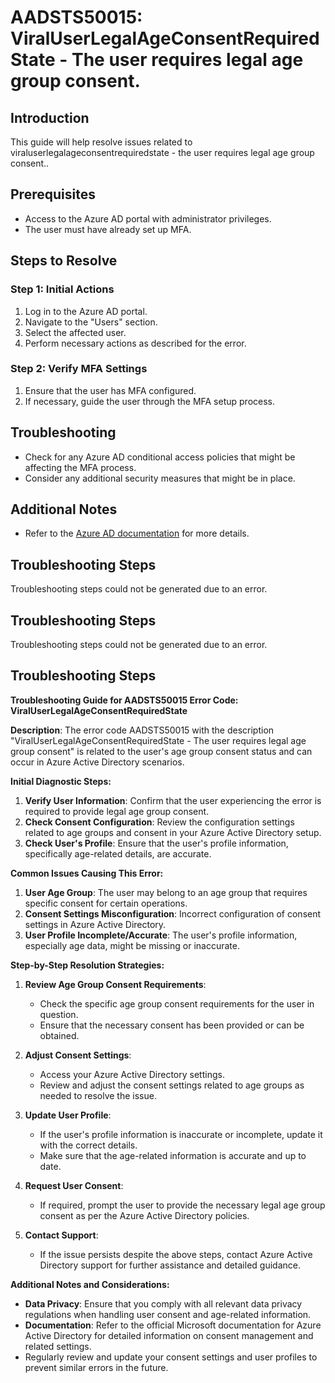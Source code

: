 # AADSTS50015: ViralUserLegalAgeConsentRequiredState - The user requires legal age group consent.

## Introduction

This guide will help resolve issues related to
viraluserlegalageconsentrequiredstate - the user requires legal age group
consent..

## Prerequisites

* Access to the Azure AD portal with administrator privileges.
* The user must have already set up MFA.

## Steps to Resolve

### Step 1: Initial Actions

1. Log in to the Azure AD portal.
2. Navigate to the "Users" section.
3. Select the affected user.
4. Perform necessary actions as described for the error.

### Step 2: Verify MFA Settings

1. Ensure that the user has MFA configured.
2. If necessary, guide the user through the MFA setup process.

## Troubleshooting

* Check for any Azure AD conditional access policies that might be affecting the
  MFA process.
* Consider any additional security measures that might be in place.

## Additional Notes

* Refer to the
  [Azure AD documentation](https://learn.microsoft.com/en-us/azure/active-directory/)
  for more details.

## Troubleshooting Steps

Troubleshooting steps could not be generated due to an error.

## Troubleshooting Steps

Troubleshooting steps could not be generated due to an error.

## Troubleshooting Steps

**Troubleshooting Guide for AADSTS50015 Error Code:
ViralUserLegalAgeConsentRequiredState**

**Description**: The error code AADSTS50015 with the description
"ViralUserLegalAgeConsentRequiredState - The user requires legal age group
consent" is related to the user's age group consent status and can occur in
Azure Active Directory scenarios.

**Initial Diagnostic Steps:**

1. **Verify User Information**: Confirm that the user experiencing the error is
   required to provide legal age group consent.
2. **Check Consent Configuration**: Review the configuration settings related to
   age groups and consent in your Azure Active Directory setup.
3. **Check User's Profile**: Ensure that the user's profile information,
   specifically age-related details, are accurate.

**Common Issues Causing This Error:**

1. **User Age Group**: The user may belong to an age group that requires
   specific consent for certain operations.
2. **Consent Settings Misconfiguration**: Incorrect configuration of consent
   settings in Azure Active Directory.
3. **User Profile Incomplete/Accurate**: The user's profile information,
   especially age data, might be missing or inaccurate.

**Step-by-Step Resolution Strategies:**

1. **Review Age Group Consent Requirements**:

   * Check the specific age group consent requirements for the user in question.
   * Ensure that the necessary consent has been provided or can be obtained.

2. **Adjust Consent Settings**:

   * Access your Azure Active Directory settings.
   * Review and adjust the consent settings related to age groups as needed to
     resolve the issue.

3. **Update User Profile**:

   * If the user's profile information is inaccurate or incomplete, update it
     with the correct details.
   * Make sure that the age-related information is accurate and up to date.

4. **Request User Consent**:

   * If required, prompt the user to provide the necessary legal age group
     consent as per the Azure Active Directory policies.

5. **Contact Support**:
   * If the issue persists despite the above steps, contact Azure Active
     Directory support for further assistance and detailed guidance.

**Additional Notes and Considerations:**

* **Data Privacy**: Ensure that you comply with all relevant data privacy
  regulations when handling user consent and age-related information.
* **Documentation**: Refer to the official Microsoft documentation for Azure
  Active Directory for detailed information on consent management and related
  settings.
* Regularly review and update your consent settings and user profiles to prevent
  similar errors in the future.

